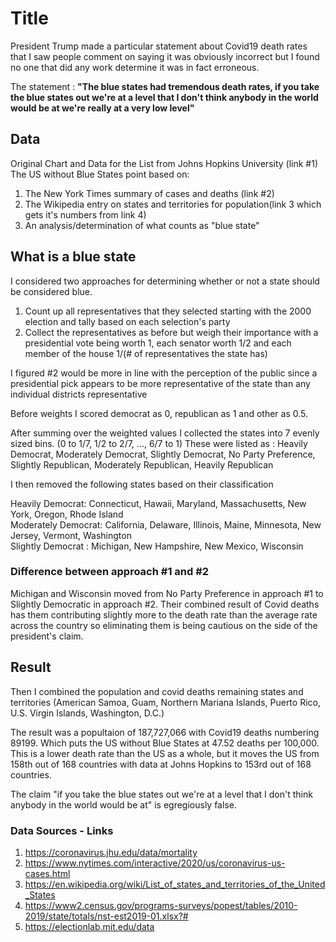 # Title

President Trump made a particular statement about Covid19 death rates that I saw people comment on saying it was obviously incorrect but I found no one that did any work determine it was in fact erroneous.

The statement : **"The blue states had tremendous death rates, if you take the blue states out we're at a level that I don't think anybody in the world would be at we're really at a very low level"**

## Data

Original Chart and Data for the List from Johns Hopkins University (link #1)
The US without Blue States point based on:

1. The New York Times summary of cases and deaths (link #2) 
2. The Wikipedia entry on states and territories for population(link 3 which gets it's numbers from link 4) 
3. An analysis/determination of what counts as "blue state"

## What is a blue state

I considered two approaches for determining whether or not a state should be considered blue.

1. Count up all representatives that they selected starting with the 2000 election and tally based on each selection's party 
2. Collect the representatives as before but weigh their importance with a presidential vote being worth 1, each senator worth 1/2 and each member of the house 1/(# of representatives the state has)

I figured #2 would be more in line with the perception of the public since a presidential pick appears to be more representative of the state than any individual districts representative

Before weights I scored democrat as 0, republican as 1 and other as 0.5.

After summing over the weighted values I collected the states into 7 evenly sized bins. (0 to 1/7, 1/2 to 2/7, ..., 6/7 to 1) 
These were listed as : Heavily Democrat, Moderately Democrat, Slightly Democrat, No Party Preference, Slightly Republican, Moderately Republican, Heavily Republican

I then removed the following states based on their classification

Heavily Democrat: Connecticut, Hawaii, Maryland, Massachusetts, New York, Oregon, Rhode Island 	
Moderately Democrat: California, Delaware, Illinois, Maine, Minnesota, New Jersey, Vermont, Washington 	
Slightly Democrat : Michigan, New Hampshire, New Mexico, Wisconsin 	


### Difference between approach #1 and #2
Michigan and Wisconsin moved from No Party Preference in approach #1 to Slightly Democratic in approach #2.
Their combined result of Covid deaths has them contributing slightly more to the death rate than the average rate across the country so eliminating them is being cautious on the side of the president's claim.


## Result
Then I combined the population and covid deaths remaining states and territories (American Samoa, Guam, Northern Mariana Islands, Puerto Rico, U.S. Virgin Islands, Washington, D.C.)

The result was a popultaion of 187,727,066 with Covid19 deaths numbering 89199.  Which puts the US without Blue States at 47.52 deaths per 100,000. 
This is a lower death rate than the US as a whole, but it moves the US from 158th out of 168 countries with data at Johns Hopkins to 153rd out of 168 countries.

The claim "if you take the blue states out we're at a level that I don't think anybody in the world would be at" is egregiously false.



### Data Sources - Links

1. https://coronavirus.jhu.edu/data/mortality
2. https://www.nytimes.com/interactive/2020/us/coronavirus-us-cases.html
3. https://en.wikipedia.org/wiki/List_of_states_and_territories_of_the_United_States
4. https://www2.census.gov/programs-surveys/popest/tables/2010-2019/state/totals/nst-est2019-01.xlsx?#
5. https://electionlab.mit.edu/data
